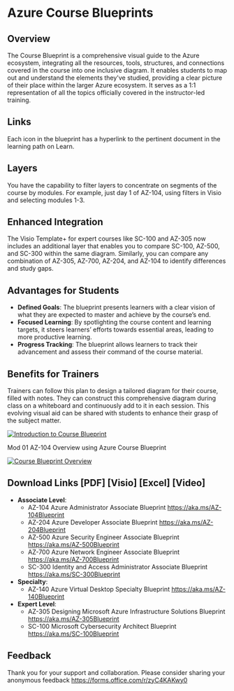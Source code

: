 # Azure Course Blueprints

## Overview
The Course Blueprint is a comprehensive visual guide to the Azure ecosystem, integrating all the resources, tools, structures, and connections covered in the course into one inclusive diagram. It enables students to map out and understand the elements they've studied, providing a clear picture of their place within the larger Azure ecosystem. It serves as a 1:1 representation of all the topics officially covered in the instructor-led training.

## Links
Each icon in the blueprint has a hyperlink to the pertinent document in the learning path on Learn.

## Layers
You have the capability to filter layers to concentrate on segments of the course by modules. For example, just day 1 of AZ-104, using filters in Visio and selecting modules 1-3.

## Enhanced Integration
The Visio Template+ for expert courses like SC-100 and AZ-305 now includes an additional layer that enables you to compare SC-100, AZ-500, and SC-300 within the same diagram. Similarly, you can compare any combination of AZ-305, AZ-700, AZ-204, and AZ-104 to identify differences and study gaps.

## Advantages for Students
- **Defined Goals**: The blueprint presents learners with a clear vision of what they are expected to master and achieve by the course’s end.
- **Focused Learning**: By spotlighting the course content and learning targets, it steers learners’ efforts towards essential areas, leading to more productive learning.
- **Progress Tracking**: The blueprint allows learners to track their advancement and assess their command of the course material.

## Benefits for Trainers
Trainers can follow this plan to design a tailored diagram for their course, filled with notes. They can construct this comprehensive diagram during class on a whiteboard and continuously add to it in each session. This evolving visual aid can be shared with students to enhance their grasp of the subject matter.

[![Introduction to Course Blueprint](https://img.youtube.com/vi/BWIm7oZ4bXs/0.jpg)](https://www.youtube.com/watch?v=BWIm7oZ4bXs)

Mod 01 AZ-104 Overview using Azure Course Blueprint

[![Course Blueprint Overview](https://img.youtube.com/vi/ScWOzTKU8cc/0.jpg)](https://www.youtube.com/watch?v=ScWOzTKU8cc&list=PL_WtBm29y-f7XKjvM_yrbwZX0swu4ISNp)


## Download Links [PDF] [Visio] [Excel] [Video]
- **Associate Level**: 
  - AZ-104 Azure Administrator Associate Blueprint https://aka.ms/AZ-104Blueprint
  - AZ-204 Azure Developer Associate Blueprint https://aka.ms/AZ-204Blueprint
  - AZ-500 Azure Security Engineer Associate Blueprint https://aka.ms/AZ-500Blueprint
  - AZ-700 Azure Network Engineer Associate Blueprint https://aka.ms/AZ-700Blueprint
  - SC-300 Identity and Access Administrator Associate Blueprint https://aka.ms/SC-300Blueprint
- **Specialty**: 
  - AZ-140 Azure Virtual Desktop Specialty Blueprint https://aka.ms/AZ-140Blueprint
- **Expert Level**: 
  - AZ-305 Designing Microsoft Azure Infrastructure Solutions Blueprint https://aka.ms/AZ-305Blueprint
  - SC-100 Microsoft Cybersecurity Architect Blueprint https://aka.ms/SC-100Blueprint

## Feedback
Thank you for your support and collaboration. 
Please consider sharing your anonymous feedback https://forms.office.com/r/zyC4KAKwy0


